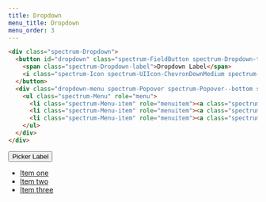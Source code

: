 ```yaml
---
title: Dropdown
menu_title: Dropdown
menu_order: 3
---
```






```html
<div class="spectrum-Dropdown">
  <button id="dropdown" class="spectrum-FieldButton spectrum-Dropdown-trigger" data-toggle="dropdown" aria-haspopup="true" aria-expanded="false">
    <span class="spectrum-Dropdown-label">Dropdown Label</span>
    <i class="spectrum-Icon spectrum-UIIcon-ChevronDownMedium spectrum-Dropdown-icon" focusable="false" aria-hidden="true"></i>
  </button>
  <div class="dropdown-menu spectrum-Popover spectrum-Popover--bottom spectrum-Picker-popover" aria-labelledby="dropdown">
    <ul class="spectrum-Menu" role="menu">
      <li class="spectrum-Menu-item" role="menuitem"><a class="spectrum-Menu-itemLabel" href="#">Item one</a></li>
      <li class="spectrum-Menu-item" role="menuitem"><a class="spectrum-Menu-itemLabel" href="#">Item two</a></li>
      <li class="spectrum-Menu-item" role="menuitem"><a class="spectrum-Menu-itemLabel" href="#">Item three</a></li>
    </ul>
  </div>
</div>
```

<div class="version-switcher">
  <button id="dropdown" class="spectrum-Picker spectrum-Picker--sizeM" data-toggle="dropdown" aria-haspopup="true" aria-expanded="false">
    <span class="spectrum-Picker-label">Picker Label</span>
    <i class="spectrum-Icon spectrum-UIIcon-ChevronRight100 spectrum-Picker-icon" focusable="false" aria-hidden="true"></i>
  </button>
  <div class="dropdown-menu spectrum-Popover spectrum-Popover--bottom spectrum-Picker-popover" aria-labelledby="dropdown">
    <ul class="spectrum-Menu" role="menu">
      <li class="spectrum-Menu-item" role="menuitem"><a class="spectrum-Menu-itemLabel" href="#">Item one</a></li>
      <li class="spectrum-Menu-item" role="menuitem"><a class="spectrum-Menu-itemLabel" href="#">Item two</a></li>
      <li class="spectrum-Menu-item" role="menuitem"><a class="spectrum-Menu-itemLabel" href="#">Item three</a></li>
    </ul>
  </div>
</div>
